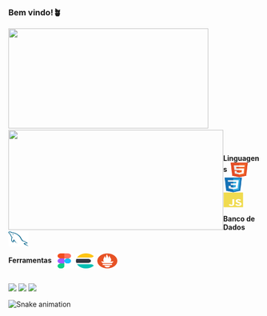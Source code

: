 ### Bem vindo!🪴

<div>
  <img  height="200" width="400em" src="https://github-readme-stats.vercel.app/api?username=GuilhemeBorin&show_icons=true&theme=dark&include_all_commits=true&count_private=true"/>
  <img  align="left" height="200" width="430em"  src="https://github-readme-stats.vercel.app/api/top-langs/?username=GuilhemeBorin&layout=compact&langs_count=16&theme=dark"/>
</div>
<br>

<div style="display: inline_block"><br>

  **Linguagens**
  <img align="center" alt="Borin-HTML" height="30" width="40" src="https://raw.githubusercontent.com/devicons/devicon/master/icons/html5/html5-original.svg">
  <img align="center" alt="Borin-CSS" height="30" width="40" src="https://raw.githubusercontent.com/devicons/devicon/master/icons/css3/css3-original.svg">
  <img align="center" alt="Borin-JS" height="30" width="40" src="https://raw.githubusercontent.com/devicons/devicon/master/icons/javascript/javascript-plain.svg">

  **Banco de Dados**
  <img align="center" alt="Borin-Mysql" height="30" width="40" src= "https://raw.githubusercontent.com/devicons/devicon/master/icons/mysql/mysql-original.svg">
  
  
  **Ferramentas**
  <img align="center" alt="Borin-Figma" height="30" width="40" src= "https://raw.githubusercontent.com/devicons/devicon/master/icons/figma/figma-original.svg">
  <img align="center" alt="Borin-ElasticSearch" height="30" width="40" src= "https://raw.githubusercontent.com/devicons/devicon/master/icons/elasticsearch/elasticsearch-original.svg">
  <img align="center" alt="Borin-Prometheus" height="30" width="40" src= "https://raw.githubusercontent.com/devicons/devicon/master/icons/prometheus/prometheus-original.svg">
</div>

 ##

<div> 
  <a href="https://instagram.com/gborin_" target="_blank"><img src="https://img.shields.io/badge/-Instagram-%23E4405F?style=for-the-badge&logo=instagram&logoColor=white" target="_blank"></a>
  <a href ="mailto:guilhermerbg2004@gmail.com"><img src="https://img.shields.io/badge/-Gmail-%23333?style=for-the-badge&logo=gmail&logoColor=white" target="_blank"></a>
  <a href="https://www.linkedin.com/in/guilherme-borin-galeno-90a940226" target="_blank"><img src="https://img.shields.io/badge/-LinkedIn-%230077B5?style=for-the-badge&logo=linkedin&logoColor=white" target="_blank"></a> 
</div>

![Snake animation](https://github.com/LuigiGF/LuigiGF/blob/output/github-contribution-grid-snake.svg)
